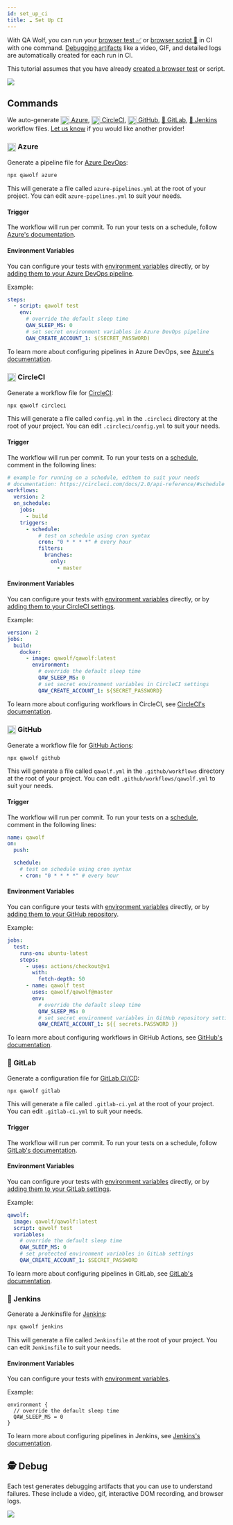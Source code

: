 ```yaml
---
id: set_up_ci
title: ☁️ Set Up CI
---
```


With QA Wolf, you can run your [browser test ✅](quick_start#-create-a-browser-test) or [browser script 🤖](quick_start#-create-a-browser-script) in CI with one command. [Debugging artifacts](set_up_ci#️-debug) like a video, GIF, and detailed logs are automatically created for each run in CI.

This tutorial assumes that you have already [created a browser test](create_a_test) or script.

![](https://storage.googleapis.com/docs.qawolf.com/home/github.gif)

## Commands

We auto-generate [<img align="center" height="20px" src="https://cdn.iconscout.com/icon/free/png-256/azure-190760.png" /> Azure](#azure), [<img align="center" height="20px" src="https://cdn.iconscout.com/icon/free/png-256/circleci-283066.png" /> CircleCI](#circleci), [<img align="center" height="20px" src="https://camo.githubusercontent.com/7710b43d0476b6f6d4b4b2865e35c108f69991f3/68747470733a2f2f7777772e69636f6e66696e6465722e636f6d2f646174612f69636f6e732f6f637469636f6e732f313032342f6d61726b2d6769746875622d3235362e706e67" /> GitHub](#github), [🦊 GitLab](#gitlab), [🤵 Jenkins](#jenkins) workflow files. [Let us know](https://gitter.im/qawolf/community) if you would like another provider!

### <a name="azure"></a> <img align="center" height="20px" src="https://cdn.iconscout.com/icon/free/png-256/azure-190760.png" /> Azure

Generate a pipeline file for [Azure DevOps](https://azure.microsoft.com/en-us/services/devops):

```bash
npx qawolf azure
```

This will generate a file called `azure-pipelines.yml` at the root of your project. You can edit `azure-pipelines.yml` to suit your needs.

#### Trigger

The workflow will run per commit. To run your tests on a schedule, follow [Azure's documentation](https://docs.microsoft.com/en-us/azure/devops/pipelines/build/triggers?view=azure-devops&tabs=yaml#scheduled-triggers).

#### Environment Variables

You can configure your tests with [environment variables](api#environment-variables) directly, or by [adding them to your Azure DevOps pipeline](https://docs.microsoft.com/en-us/azure/devops/pipelines/process/variables?view=azure-devops&tabs=yaml%2Cbatch#secret-variables).

Example:

```yaml
steps:
  - script: qawolf test
    env:
      # override the default sleep time
      QAW_SLEEP_MS: 0
      # set secret environment variables in Azure DevOps pipeline
      QAW_CREATE_ACCOUNT_1: $(SECRET_PASSWORD)
```

To learn more about configuring pipelines in Azure DevOps, see [Azure's documentation](https://docs.microsoft.com/en-us/azure/devops/pipelines/customize-pipeline).

### <a name="circleci"></a> <img align="center" height="20px" src="https://cdn.iconscout.com/icon/free/png-256/circleci-283066.png" /> CircleCI

Generate a workflow file for [CircleCI](https://circleci.com):

```bash
npx qawolf circleci
```

This will generate a file called `config.yml` in the `.circleci` directory at the root of your project. You can edit `.circleci/config.yml` to suit your needs.

#### Trigger

The workflow will run per commit. To run your tests on a [schedule](https://circleci.com/docs/2.0/workflows/#scheduling-a-workflow), comment in the following lines:

```yaml
# example for running on a schedule, edthem to suit your needs
# documentation: https://circleci.com/docs/2.0/api-reference/#schedule
workflows:
  version: 2
  on_schedule:
    jobs:
      - build
    triggers:
      - schedule:
          # test on schedule using cron syntax
          cron: "0 * * * *" # every hour
          filters:
            branches:
              only:
                - master
```

#### Environment Variables

You can configure your tests with [environment variables](api#environment-variables) directly, or by [adding them to your CircleCI settings](https://circleci.com/docs/2.0/env-vars/#setting-an-environment-variable-in-a-project).

Example:

```yaml
version: 2
jobs:
  build:
    docker:
      - image: qawolf/qawolf:latest
        environment:
          # override the default sleep time
          QAW_SLEEP_MS: 0
          # set secret environment variables in CircleCI settings
          QAW_CREATE_ACCOUNT_1: ${SECRET_PASSWORD}
```

To learn more about configuring workflows in CircleCI, see [CircleCI's documentation](https://circleci.com/docs/2.0/api-reference).

### <a name="github"></a> <img align="center" height="20px" src="https://camo.githubusercontent.com/7710b43d0476b6f6d4b4b2865e35c108f69991f3/68747470733a2f2f7777772e69636f6e66696e6465722e636f6d2f646174612f69636f6e732f6f637469636f6e732f313032342f6d61726b2d6769746875622d3235362e706e67" /> GitHub

Generate a workflow file for [GitHub Actions](https://github.com/features/actions):

```bash
npx qawolf github
```

This will generate a file called `qawolf.yml` in the `.github/workflows` directory at the root of your project. You can edit `.github/workflows/qawolf.yml` to suit your needs.

#### Trigger

The workflow will run per commit. To run your tests on a [schedule](https://help.github.com/en/actions/automating-your-workflow-with-github-actions/workflow-syntax-for-github-actions#onschedule), comment in the following lines:

```yaml
name: qawolf
on:
  push:

  schedule:
    # test on schedule using cron syntax
    - cron: "0 * * * *" # every hour
```

#### Environment Variables

You can configure your tests with [environment variables](api#environment-variables) directly, or by [adding them to your GitHub repository](https://help.github.com/en/actions/automating-your-workflow-with-github-actions/creating-and-using-encrypted-secrets#creating-encrypted-secrets).

Example:

```yaml
jobs:
  test:
    runs-on: ubuntu-latest
    steps:
      - uses: actions/checkout@v1
        with:
          fetch-depth: 50
      - name: qawolf test
        uses: qawolf/qawolf@master
        env:
          # override the default sleep time
          QAW_SLEEP_MS: 0
          # set secret environment variables in GitHub repository settings
          QAW_CREATE_ACCOUNT_1: ${{ secrets.PASSWORD }}
```

To learn more about configuring workflows in GitHub Actions, see [GitHub's documentation](https://help.github.com/en/actions/automating-your-workflow-with-github-actions/configuring-workflows).

### <a name="gitlab"></a> 🦊 GitLab

Generate a configuration file for [GitLab CI/CD](https://docs.gitlab.com/ee/ci/README.html):

```bash
npx qawolf gitlab
```

This will generate a file called `.gitlab-ci.yml` at the root of your project. You can edit `.gitlab-ci.yml` to suit your needs.

#### Trigger

The workflow will run per commit. To run your tests on a schedule, follow [GitLab's documentation](https://docs.gitlab.com/ee/user/project/pipelines/schedules.html).

#### Environment Variables

You can configure your tests with [environment variables](api#environment-variables) directly, or by [adding them to your GitLab settings](https://docs.gitlab.com/ee/ci/variables/#protected-environment-variables).

Example:

```yaml
qawolf:
  image: qawolf/qawolf:latest
  script: qawolf test
  variables:
    # override the default sleep time
    QAW_SLEEP_MS: 0
    # set protected environment variables in GitLab settings
    QAW_CREATE_ACCOUNT_1: $SECRET_PASSWORD
```

To learn more about configuring pipelines in GitLab, see [GitLab's documentation](https://docs.gitlab.com/ee/ci/yaml/).

### <a name="jenkins"></a> 🤵 Jenkins

Generate a Jenkinsfile for [Jenkins](https://jenkins.io/doc/book/pipeline/jenkinsfile):

```bash
npx qawolf jenkins
```

This will generate a file called `Jenkinsfile` at the root of your project. You can edit `Jenkinsfile` to suit your needs.

#### Environment Variables

You can configure your tests with [environment variables](api#environment-variables).

Example:

```
environment {
  // override the default sleep time
  QAW_SLEEP_MS = 0
}
```

To learn more about configuring pipelines in Jenkins, see [Jenkins's documentation](https://jenkins.io/doc/pipeline/tour/hello-world/).

## 🕵️ Debug

Each test generates debugging artifacts that you can use to understand failures. These include a video, gif, interactive DOM recording, and browser logs.

![](https://storage.googleapis.com/docs.qawolf.com/home/debug.gif)
